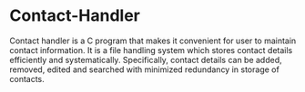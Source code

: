 # Contact-Handler
  Contact handler is a C program that makes it convenient for user to maintain contact information. 
  It is a file handling system which stores contact details efficiently and systematically. Specifically, 
  contact details can be added, removed, edited and searched with minimized redundancy in storage of contacts.
